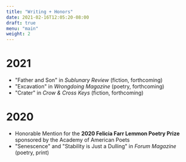 ```yaml
---
title: "Writing + Honors"
date: 2021-02-16T12:05:20-08:00
draft: true
menu: "main"
weight: 2
---
```


# 2021

- "Father and Son" in *Sublunary Review* (fiction, forthcoming)
- "Excavation" in *Wrongdoing Magazine* (poetry, forthcoming)
- "Crater" in *Crow & Cross Keys* (fiction, forthcoming)

# 2020

- Honorable Mention for the **2020 Felicia Farr Lemmon Poetry Prize** sponsored by the Academy of American Poets
- "Senescence" and "Stability is Just a Dulling" in *Forum Magazine* (poetry, print)